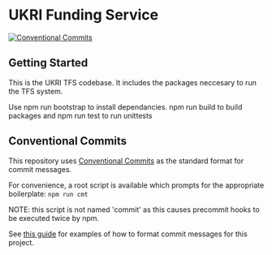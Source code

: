 # UKRI Funding Service

[![Conventional Commits](https://img.shields.io/badge/Conventional%20Commits-1.0.0-%23FE5196?logo=conventionalcommits&logoColor=white)](https://conventionalcommits.org)

## Getting Started

This is the UKRI TFS codebase.
It includes the packages neccesary to run the TFS system.

Use npm run bootstrap to install dependancies.
npm run build to build packages
and npm run test to run unittests

## Conventional Commits

This repository uses [Conventional Commits](https://www.conventionalcommits.org/) as the standard format for commit messages.

For convenience, a root script is available which prompts for the appropriate boilerplate: `npm run cmt`

NOTE: this script is not named 'commit' as this causes precommit hooks to be executed twice by npm.

See [this guide](https://devops.innovateuk.org/documentation/display/UFSB/Conventional+Commits) for examples of how to format commit messages for this project.